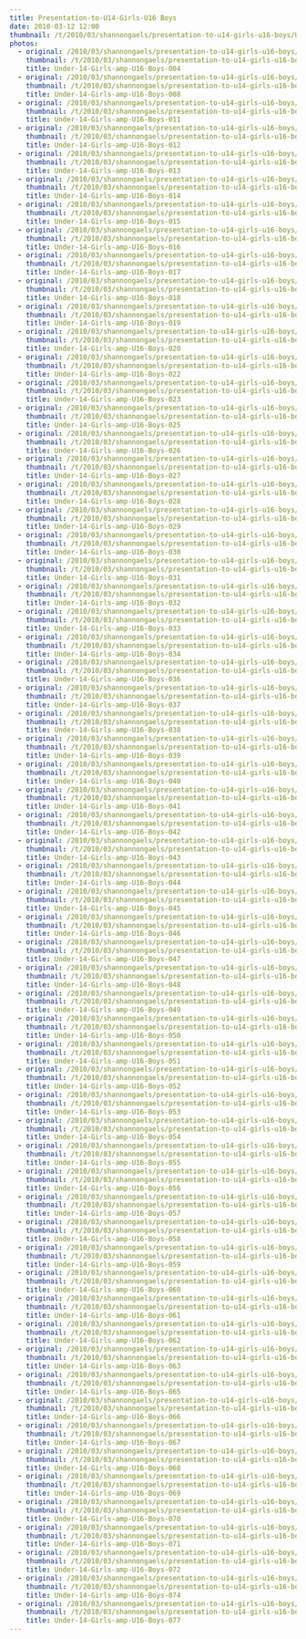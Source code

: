 ```yaml
---
title: Presentation-to-U14-Girls-U16 Boys
date: 2010-03-12 12:00
thumbnail: /t/2010/03/shannongaels/presentation-to-u14-girls-u16-boys/Under-14-Girls-amp-U16-Boys-004.jpg
photos:
  - original: /2010/03/shannongaels/presentation-to-u14-girls-u16-boys/Under-14-Girls-amp-U16-Boys-004.jpg
    thumbnail: /t/2010/03/shannongaels/presentation-to-u14-girls-u16-boys/Under-14-Girls-amp-U16-Boys-004.jpg
    title: Under-14-Girls-amp-U16-Boys-004
  - original: /2010/03/shannongaels/presentation-to-u14-girls-u16-boys/Under-14-Girls-amp-U16-Boys-008.jpg
    thumbnail: /t/2010/03/shannongaels/presentation-to-u14-girls-u16-boys/Under-14-Girls-amp-U16-Boys-008.jpg
    title: Under-14-Girls-amp-U16-Boys-008
  - original: /2010/03/shannongaels/presentation-to-u14-girls-u16-boys/Under-14-Girls-amp-U16-Boys-011.jpg
    thumbnail: /t/2010/03/shannongaels/presentation-to-u14-girls-u16-boys/Under-14-Girls-amp-U16-Boys-011.jpg
    title: Under-14-Girls-amp-U16-Boys-011
  - original: /2010/03/shannongaels/presentation-to-u14-girls-u16-boys/Under-14-Girls-amp-U16-Boys-012.jpg
    thumbnail: /t/2010/03/shannongaels/presentation-to-u14-girls-u16-boys/Under-14-Girls-amp-U16-Boys-012.jpg
    title: Under-14-Girls-amp-U16-Boys-012
  - original: /2010/03/shannongaels/presentation-to-u14-girls-u16-boys/Under-14-Girls-amp-U16-Boys-013.jpg
    thumbnail: /t/2010/03/shannongaels/presentation-to-u14-girls-u16-boys/Under-14-Girls-amp-U16-Boys-013.jpg
    title: Under-14-Girls-amp-U16-Boys-013
  - original: /2010/03/shannongaels/presentation-to-u14-girls-u16-boys/Under-14-Girls-amp-U16-Boys-014.jpg
    thumbnail: /t/2010/03/shannongaels/presentation-to-u14-girls-u16-boys/Under-14-Girls-amp-U16-Boys-014.jpg
    title: Under-14-Girls-amp-U16-Boys-014
  - original: /2010/03/shannongaels/presentation-to-u14-girls-u16-boys/Under-14-Girls-amp-U16-Boys-015.jpg
    thumbnail: /t/2010/03/shannongaels/presentation-to-u14-girls-u16-boys/Under-14-Girls-amp-U16-Boys-015.jpg
    title: Under-14-Girls-amp-U16-Boys-015
  - original: /2010/03/shannongaels/presentation-to-u14-girls-u16-boys/Under-14-Girls-amp-U16-Boys-016.jpg
    thumbnail: /t/2010/03/shannongaels/presentation-to-u14-girls-u16-boys/Under-14-Girls-amp-U16-Boys-016.jpg
    title: Under-14-Girls-amp-U16-Boys-016
  - original: /2010/03/shannongaels/presentation-to-u14-girls-u16-boys/Under-14-Girls-amp-U16-Boys-017.jpg
    thumbnail: /t/2010/03/shannongaels/presentation-to-u14-girls-u16-boys/Under-14-Girls-amp-U16-Boys-017.jpg
    title: Under-14-Girls-amp-U16-Boys-017
  - original: /2010/03/shannongaels/presentation-to-u14-girls-u16-boys/Under-14-Girls-amp-U16-Boys-018.jpg
    thumbnail: /t/2010/03/shannongaels/presentation-to-u14-girls-u16-boys/Under-14-Girls-amp-U16-Boys-018.jpg
    title: Under-14-Girls-amp-U16-Boys-018
  - original: /2010/03/shannongaels/presentation-to-u14-girls-u16-boys/Under-14-Girls-amp-U16-Boys-019.jpg
    thumbnail: /t/2010/03/shannongaels/presentation-to-u14-girls-u16-boys/Under-14-Girls-amp-U16-Boys-019.jpg
    title: Under-14-Girls-amp-U16-Boys-019
  - original: /2010/03/shannongaels/presentation-to-u14-girls-u16-boys/Under-14-Girls-amp-U16-Boys-020.jpg
    thumbnail: /t/2010/03/shannongaels/presentation-to-u14-girls-u16-boys/Under-14-Girls-amp-U16-Boys-020.jpg
    title: Under-14-Girls-amp-U16-Boys-020
  - original: /2010/03/shannongaels/presentation-to-u14-girls-u16-boys/Under-14-Girls-amp-U16-Boys-022.jpg
    thumbnail: /t/2010/03/shannongaels/presentation-to-u14-girls-u16-boys/Under-14-Girls-amp-U16-Boys-022.jpg
    title: Under-14-Girls-amp-U16-Boys-022
  - original: /2010/03/shannongaels/presentation-to-u14-girls-u16-boys/Under-14-Girls-amp-U16-Boys-023.jpg
    thumbnail: /t/2010/03/shannongaels/presentation-to-u14-girls-u16-boys/Under-14-Girls-amp-U16-Boys-023.jpg
    title: Under-14-Girls-amp-U16-Boys-023
  - original: /2010/03/shannongaels/presentation-to-u14-girls-u16-boys/Under-14-Girls-amp-U16-Boys-025.jpg
    thumbnail: /t/2010/03/shannongaels/presentation-to-u14-girls-u16-boys/Under-14-Girls-amp-U16-Boys-025.jpg
    title: Under-14-Girls-amp-U16-Boys-025
  - original: /2010/03/shannongaels/presentation-to-u14-girls-u16-boys/Under-14-Girls-amp-U16-Boys-026.jpg
    thumbnail: /t/2010/03/shannongaels/presentation-to-u14-girls-u16-boys/Under-14-Girls-amp-U16-Boys-026.jpg
    title: Under-14-Girls-amp-U16-Boys-026
  - original: /2010/03/shannongaels/presentation-to-u14-girls-u16-boys/Under-14-Girls-amp-U16-Boys-027.jpg
    thumbnail: /t/2010/03/shannongaels/presentation-to-u14-girls-u16-boys/Under-14-Girls-amp-U16-Boys-027.jpg
    title: Under-14-Girls-amp-U16-Boys-027
  - original: /2010/03/shannongaels/presentation-to-u14-girls-u16-boys/Under-14-Girls-amp-U16-Boys-028.jpg
    thumbnail: /t/2010/03/shannongaels/presentation-to-u14-girls-u16-boys/Under-14-Girls-amp-U16-Boys-028.jpg
    title: Under-14-Girls-amp-U16-Boys-028
  - original: /2010/03/shannongaels/presentation-to-u14-girls-u16-boys/Under-14-Girls-amp-U16-Boys-029.jpg
    thumbnail: /t/2010/03/shannongaels/presentation-to-u14-girls-u16-boys/Under-14-Girls-amp-U16-Boys-029.jpg
    title: Under-14-Girls-amp-U16-Boys-029
  - original: /2010/03/shannongaels/presentation-to-u14-girls-u16-boys/Under-14-Girls-amp-U16-Boys-030.jpg
    thumbnail: /t/2010/03/shannongaels/presentation-to-u14-girls-u16-boys/Under-14-Girls-amp-U16-Boys-030.jpg
    title: Under-14-Girls-amp-U16-Boys-030
  - original: /2010/03/shannongaels/presentation-to-u14-girls-u16-boys/Under-14-Girls-amp-U16-Boys-031.jpg
    thumbnail: /t/2010/03/shannongaels/presentation-to-u14-girls-u16-boys/Under-14-Girls-amp-U16-Boys-031.jpg
    title: Under-14-Girls-amp-U16-Boys-031
  - original: /2010/03/shannongaels/presentation-to-u14-girls-u16-boys/Under-14-Girls-amp-U16-Boys-032.jpg
    thumbnail: /t/2010/03/shannongaels/presentation-to-u14-girls-u16-boys/Under-14-Girls-amp-U16-Boys-032.jpg
    title: Under-14-Girls-amp-U16-Boys-032
  - original: /2010/03/shannongaels/presentation-to-u14-girls-u16-boys/Under-14-Girls-amp-U16-Boys-033.jpg
    thumbnail: /t/2010/03/shannongaels/presentation-to-u14-girls-u16-boys/Under-14-Girls-amp-U16-Boys-033.jpg
    title: Under-14-Girls-amp-U16-Boys-033
  - original: /2010/03/shannongaels/presentation-to-u14-girls-u16-boys/Under-14-Girls-amp-U16-Boys-034.jpg
    thumbnail: /t/2010/03/shannongaels/presentation-to-u14-girls-u16-boys/Under-14-Girls-amp-U16-Boys-034.jpg
    title: Under-14-Girls-amp-U16-Boys-034
  - original: /2010/03/shannongaels/presentation-to-u14-girls-u16-boys/Under-14-Girls-amp-U16-Boys-036.jpg
    thumbnail: /t/2010/03/shannongaels/presentation-to-u14-girls-u16-boys/Under-14-Girls-amp-U16-Boys-036.jpg
    title: Under-14-Girls-amp-U16-Boys-036
  - original: /2010/03/shannongaels/presentation-to-u14-girls-u16-boys/Under-14-Girls-amp-U16-Boys-037.jpg
    thumbnail: /t/2010/03/shannongaels/presentation-to-u14-girls-u16-boys/Under-14-Girls-amp-U16-Boys-037.jpg
    title: Under-14-Girls-amp-U16-Boys-037
  - original: /2010/03/shannongaels/presentation-to-u14-girls-u16-boys/Under-14-Girls-amp-U16-Boys-038.jpg
    thumbnail: /t/2010/03/shannongaels/presentation-to-u14-girls-u16-boys/Under-14-Girls-amp-U16-Boys-038.jpg
    title: Under-14-Girls-amp-U16-Boys-038
  - original: /2010/03/shannongaels/presentation-to-u14-girls-u16-boys/Under-14-Girls-amp-U16-Boys-039.jpg
    thumbnail: /t/2010/03/shannongaels/presentation-to-u14-girls-u16-boys/Under-14-Girls-amp-U16-Boys-039.jpg
    title: Under-14-Girls-amp-U16-Boys-039
  - original: /2010/03/shannongaels/presentation-to-u14-girls-u16-boys/Under-14-Girls-amp-U16-Boys-040.jpg
    thumbnail: /t/2010/03/shannongaels/presentation-to-u14-girls-u16-boys/Under-14-Girls-amp-U16-Boys-040.jpg
    title: Under-14-Girls-amp-U16-Boys-040
  - original: /2010/03/shannongaels/presentation-to-u14-girls-u16-boys/Under-14-Girls-amp-U16-Boys-041.jpg
    thumbnail: /t/2010/03/shannongaels/presentation-to-u14-girls-u16-boys/Under-14-Girls-amp-U16-Boys-041.jpg
    title: Under-14-Girls-amp-U16-Boys-041
  - original: /2010/03/shannongaels/presentation-to-u14-girls-u16-boys/Under-14-Girls-amp-U16-Boys-042.jpg
    thumbnail: /t/2010/03/shannongaels/presentation-to-u14-girls-u16-boys/Under-14-Girls-amp-U16-Boys-042.jpg
    title: Under-14-Girls-amp-U16-Boys-042
  - original: /2010/03/shannongaels/presentation-to-u14-girls-u16-boys/Under-14-Girls-amp-U16-Boys-043.jpg
    thumbnail: /t/2010/03/shannongaels/presentation-to-u14-girls-u16-boys/Under-14-Girls-amp-U16-Boys-043.jpg
    title: Under-14-Girls-amp-U16-Boys-043
  - original: /2010/03/shannongaels/presentation-to-u14-girls-u16-boys/Under-14-Girls-amp-U16-Boys-044.jpg
    thumbnail: /t/2010/03/shannongaels/presentation-to-u14-girls-u16-boys/Under-14-Girls-amp-U16-Boys-044.jpg
    title: Under-14-Girls-amp-U16-Boys-044
  - original: /2010/03/shannongaels/presentation-to-u14-girls-u16-boys/Under-14-Girls-amp-U16-Boys-045.jpg
    thumbnail: /t/2010/03/shannongaels/presentation-to-u14-girls-u16-boys/Under-14-Girls-amp-U16-Boys-045.jpg
    title: Under-14-Girls-amp-U16-Boys-045
  - original: /2010/03/shannongaels/presentation-to-u14-girls-u16-boys/Under-14-Girls-amp-U16-Boys-046.jpg
    thumbnail: /t/2010/03/shannongaels/presentation-to-u14-girls-u16-boys/Under-14-Girls-amp-U16-Boys-046.jpg
    title: Under-14-Girls-amp-U16-Boys-046
  - original: /2010/03/shannongaels/presentation-to-u14-girls-u16-boys/Under-14-Girls-amp-U16-Boys-047.jpg
    thumbnail: /t/2010/03/shannongaels/presentation-to-u14-girls-u16-boys/Under-14-Girls-amp-U16-Boys-047.jpg
    title: Under-14-Girls-amp-U16-Boys-047
  - original: /2010/03/shannongaels/presentation-to-u14-girls-u16-boys/Under-14-Girls-amp-U16-Boys-048.jpg
    thumbnail: /t/2010/03/shannongaels/presentation-to-u14-girls-u16-boys/Under-14-Girls-amp-U16-Boys-048.jpg
    title: Under-14-Girls-amp-U16-Boys-048
  - original: /2010/03/shannongaels/presentation-to-u14-girls-u16-boys/Under-14-Girls-amp-U16-Boys-049.jpg
    thumbnail: /t/2010/03/shannongaels/presentation-to-u14-girls-u16-boys/Under-14-Girls-amp-U16-Boys-049.jpg
    title: Under-14-Girls-amp-U16-Boys-049
  - original: /2010/03/shannongaels/presentation-to-u14-girls-u16-boys/Under-14-Girls-amp-U16-Boys-050.jpg
    thumbnail: /t/2010/03/shannongaels/presentation-to-u14-girls-u16-boys/Under-14-Girls-amp-U16-Boys-050.jpg
    title: Under-14-Girls-amp-U16-Boys-050
  - original: /2010/03/shannongaels/presentation-to-u14-girls-u16-boys/Under-14-Girls-amp-U16-Boys-051.jpg
    thumbnail: /t/2010/03/shannongaels/presentation-to-u14-girls-u16-boys/Under-14-Girls-amp-U16-Boys-051.jpg
    title: Under-14-Girls-amp-U16-Boys-051
  - original: /2010/03/shannongaels/presentation-to-u14-girls-u16-boys/Under-14-Girls-amp-U16-Boys-052.jpg
    thumbnail: /t/2010/03/shannongaels/presentation-to-u14-girls-u16-boys/Under-14-Girls-amp-U16-Boys-052.jpg
    title: Under-14-Girls-amp-U16-Boys-052
  - original: /2010/03/shannongaels/presentation-to-u14-girls-u16-boys/Under-14-Girls-amp-U16-Boys-053.jpg
    thumbnail: /t/2010/03/shannongaels/presentation-to-u14-girls-u16-boys/Under-14-Girls-amp-U16-Boys-053.jpg
    title: Under-14-Girls-amp-U16-Boys-053
  - original: /2010/03/shannongaels/presentation-to-u14-girls-u16-boys/Under-14-Girls-amp-U16-Boys-054.jpg
    thumbnail: /t/2010/03/shannongaels/presentation-to-u14-girls-u16-boys/Under-14-Girls-amp-U16-Boys-054.jpg
    title: Under-14-Girls-amp-U16-Boys-054
  - original: /2010/03/shannongaels/presentation-to-u14-girls-u16-boys/Under-14-Girls-amp-U16-Boys-055.jpg
    thumbnail: /t/2010/03/shannongaels/presentation-to-u14-girls-u16-boys/Under-14-Girls-amp-U16-Boys-055.jpg
    title: Under-14-Girls-amp-U16-Boys-055
  - original: /2010/03/shannongaels/presentation-to-u14-girls-u16-boys/Under-14-Girls-amp-U16-Boys-056.jpg
    thumbnail: /t/2010/03/shannongaels/presentation-to-u14-girls-u16-boys/Under-14-Girls-amp-U16-Boys-056.jpg
    title: Under-14-Girls-amp-U16-Boys-056
  - original: /2010/03/shannongaels/presentation-to-u14-girls-u16-boys/Under-14-Girls-amp-U16-Boys-057.jpg
    thumbnail: /t/2010/03/shannongaels/presentation-to-u14-girls-u16-boys/Under-14-Girls-amp-U16-Boys-057.jpg
    title: Under-14-Girls-amp-U16-Boys-057
  - original: /2010/03/shannongaels/presentation-to-u14-girls-u16-boys/Under-14-Girls-amp-U16-Boys-058.jpg
    thumbnail: /t/2010/03/shannongaels/presentation-to-u14-girls-u16-boys/Under-14-Girls-amp-U16-Boys-058.jpg
    title: Under-14-Girls-amp-U16-Boys-058
  - original: /2010/03/shannongaels/presentation-to-u14-girls-u16-boys/Under-14-Girls-amp-U16-Boys-059.jpg
    thumbnail: /t/2010/03/shannongaels/presentation-to-u14-girls-u16-boys/Under-14-Girls-amp-U16-Boys-059.jpg
    title: Under-14-Girls-amp-U16-Boys-059
  - original: /2010/03/shannongaels/presentation-to-u14-girls-u16-boys/Under-14-Girls-amp-U16-Boys-060.jpg
    thumbnail: /t/2010/03/shannongaels/presentation-to-u14-girls-u16-boys/Under-14-Girls-amp-U16-Boys-060.jpg
    title: Under-14-Girls-amp-U16-Boys-060
  - original: /2010/03/shannongaels/presentation-to-u14-girls-u16-boys/Under-14-Girls-amp-U16-Boys-061.jpg
    thumbnail: /t/2010/03/shannongaels/presentation-to-u14-girls-u16-boys/Under-14-Girls-amp-U16-Boys-061.jpg
    title: Under-14-Girls-amp-U16-Boys-061
  - original: /2010/03/shannongaels/presentation-to-u14-girls-u16-boys/Under-14-Girls-amp-U16-Boys-062.jpg
    thumbnail: /t/2010/03/shannongaels/presentation-to-u14-girls-u16-boys/Under-14-Girls-amp-U16-Boys-062.jpg
    title: Under-14-Girls-amp-U16-Boys-062
  - original: /2010/03/shannongaels/presentation-to-u14-girls-u16-boys/Under-14-Girls-amp-U16-Boys-063.jpg
    thumbnail: /t/2010/03/shannongaels/presentation-to-u14-girls-u16-boys/Under-14-Girls-amp-U16-Boys-063.jpg
    title: Under-14-Girls-amp-U16-Boys-063
  - original: /2010/03/shannongaels/presentation-to-u14-girls-u16-boys/Under-14-Girls-amp-U16-Boys-065.jpg
    thumbnail: /t/2010/03/shannongaels/presentation-to-u14-girls-u16-boys/Under-14-Girls-amp-U16-Boys-065.jpg
    title: Under-14-Girls-amp-U16-Boys-065
  - original: /2010/03/shannongaels/presentation-to-u14-girls-u16-boys/Under-14-Girls-amp-U16-Boys-066.jpg
    thumbnail: /t/2010/03/shannongaels/presentation-to-u14-girls-u16-boys/Under-14-Girls-amp-U16-Boys-066.jpg
    title: Under-14-Girls-amp-U16-Boys-066
  - original: /2010/03/shannongaels/presentation-to-u14-girls-u16-boys/Under-14-Girls-amp-U16-Boys-067.jpg
    thumbnail: /t/2010/03/shannongaels/presentation-to-u14-girls-u16-boys/Under-14-Girls-amp-U16-Boys-067.jpg
    title: Under-14-Girls-amp-U16-Boys-067
  - original: /2010/03/shannongaels/presentation-to-u14-girls-u16-boys/Under-14-Girls-amp-U16-Boys-068.jpg
    thumbnail: /t/2010/03/shannongaels/presentation-to-u14-girls-u16-boys/Under-14-Girls-amp-U16-Boys-068.jpg
    title: Under-14-Girls-amp-U16-Boys-068
  - original: /2010/03/shannongaels/presentation-to-u14-girls-u16-boys/Under-14-Girls-amp-U16-Boys-069.jpg
    thumbnail: /t/2010/03/shannongaels/presentation-to-u14-girls-u16-boys/Under-14-Girls-amp-U16-Boys-069.jpg
    title: Under-14-Girls-amp-U16-Boys-069
  - original: /2010/03/shannongaels/presentation-to-u14-girls-u16-boys/Under-14-Girls-amp-U16-Boys-070.jpg
    thumbnail: /t/2010/03/shannongaels/presentation-to-u14-girls-u16-boys/Under-14-Girls-amp-U16-Boys-070.jpg
    title: Under-14-Girls-amp-U16-Boys-070
  - original: /2010/03/shannongaels/presentation-to-u14-girls-u16-boys/Under-14-Girls-amp-U16-Boys-071.jpg
    thumbnail: /t/2010/03/shannongaels/presentation-to-u14-girls-u16-boys/Under-14-Girls-amp-U16-Boys-071.jpg
    title: Under-14-Girls-amp-U16-Boys-071
  - original: /2010/03/shannongaels/presentation-to-u14-girls-u16-boys/Under-14-Girls-amp-U16-Boys-072.jpg
    thumbnail: /t/2010/03/shannongaels/presentation-to-u14-girls-u16-boys/Under-14-Girls-amp-U16-Boys-072.jpg
    title: Under-14-Girls-amp-U16-Boys-072
  - original: /2010/03/shannongaels/presentation-to-u14-girls-u16-boys/Under-14-Girls-amp-U16-Boys-074.jpg
    thumbnail: /t/2010/03/shannongaels/presentation-to-u14-girls-u16-boys/Under-14-Girls-amp-U16-Boys-074.jpg
    title: Under-14-Girls-amp-U16-Boys-074
  - original: /2010/03/shannongaels/presentation-to-u14-girls-u16-boys/Under-14-Girls-amp-U16-Boys-077.jpg
    thumbnail: /t/2010/03/shannongaels/presentation-to-u14-girls-u16-boys/Under-14-Girls-amp-U16-Boys-077.jpg
    title: Under-14-Girls-amp-U16-Boys-077
---
```

